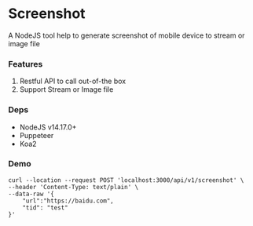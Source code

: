 Screenshot 
==========

A NodeJS tool help to generate screenshot of mobile device to stream or image file

### Features
1. Restful API to call out-of-the box
2. Support Stream or Image file


### Deps
* NodeJS v14.17.0+
* Puppeteer
* Koa2


### Demo
```
curl --location --request POST 'localhost:3000/api/v1/screenshot' \
--header 'Content-Type: text/plain' \
--data-raw '{
    "url":"https://baidu.com",
    "tid": "test"
}'
```